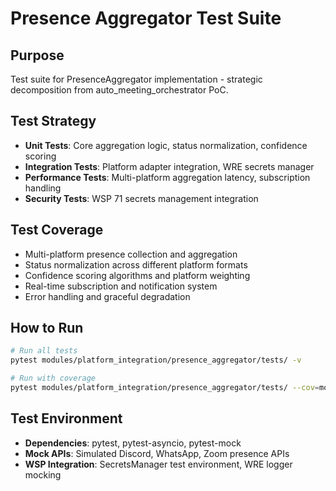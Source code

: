 # Presence Aggregator Test Suite

## Purpose
Test suite for PresenceAggregator implementation - strategic decomposition from auto_meeting_orchestrator PoC.

## Test Strategy
- **Unit Tests**: Core aggregation logic, status normalization, confidence scoring
- **Integration Tests**: Platform adapter integration, WRE secrets manager
- **Performance Tests**: Multi-platform aggregation latency, subscription handling
- **Security Tests**: WSP 71 secrets management integration

## Test Coverage
- Multi-platform presence collection and aggregation
- Status normalization across different platform formats
- Confidence scoring algorithms and platform weighting
- Real-time subscription and notification system
- Error handling and graceful degradation

## How to Run
```bash
# Run all tests
pytest modules/platform_integration/presence_aggregator/tests/ -v

# Run with coverage
pytest modules/platform_integration/presence_aggregator/tests/ --cov=modules.platform_integration.presence_aggregator.src --cov-report=term-missing
```

## Test Environment
- **Dependencies**: pytest, pytest-asyncio, pytest-mock
- **Mock APIs**: Simulated Discord, WhatsApp, Zoom presence APIs
- **WSP Integration**: SecretsManager test environment, WRE logger mocking 